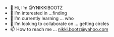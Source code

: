 - 👋 Hi, I’m @YNIKKIBOOTZ
- 👀 I’m interested in ...finding 
- 🌱 I’m currently learning ... who
- 💞️ I’m looking to collaborate on ... getting circles
- 📫 How to reach me ... nikki.bootz@yahoo.com 

<!---
YNIKKIBOOTZ/YNIKKIBOOTZ is a ✨ special ✨ repository because its `README.md` (this file) appears on your GitHub profile.
You can click the Preview link to take a look at your changes.
--->
